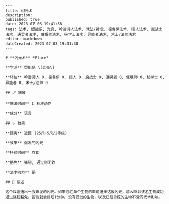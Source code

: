 
    ---
    title: 闪光术
    description: 
    published: true
    date: 2023-07-03 19:41:38
    tags: 法术, 塑能系, 光亮, 吟游诗人法术, 戏法/祷念, 德鲁伊法术, 猎人法术, 魔战士法术, 通灵者法术, 催眠师法术, 秘学士法术, 异能者法术, 术士/法师法术
    editor: markdown
    dateCreated: 2023-07-03 19:41:38
    ---

    # **闪光术** *Flare*

    **学派** 塑能系 \[光亮\] 

    **环位** 吟游诗人 0, 德鲁伊 0, 猎人 0, 魔战士 0, 通灵者 0, 催眠师 0, 秘学士 0, 异能者 0, 术士/法师 0

    ## 🪄 施放

    **施法时间** 1 标准动作

    **成分** 语言

    ## ✨ 效果  

    **距离** 近距 (25尺+5尺/2等级) 

    **效果** 爆发的闪光 

    **持续时间** 立即 

    **豁免** 强韧, 通过则无效

    **法术抗力** 是

    ## 📖 描述

    这个戏法造出一股爆发的闪光。如果你在单个生物的面前造出这股闪光，那么除非该名生物成功通过强韧豁免，否则就会目眩1分钟。没有视觉的生物，以及已经目眩的生物不受闪光术影响。
    